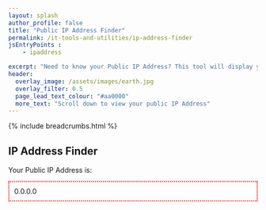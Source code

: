 ```yaml
---
layout: splash 
author_profile: false 
title: "Public IP Address Finder"
permalink: /it-tools-and-utilities/ip-address-finder
jsEntryPoints : 
    - ipaddress

excerpt: "Need to know your Public IP Address? This tool will display your Public IP Address that is visible to other websites that you visit on the Internet."
header:
  overlay_image: /assets/images/earth.jpg
  overlay_filter: 0.5 
  page_lead_text_colour: "#aa0000"
  more_text: "Scroll down to view your public IP Address"
---
```


{% include breadcrumbs.html %}

## IP Address Finder

Your Public IP Address is: 
<div id="ip-address-result" style="border:2px dotted red;padding:10px;">
    0.0.0.0
</div>
